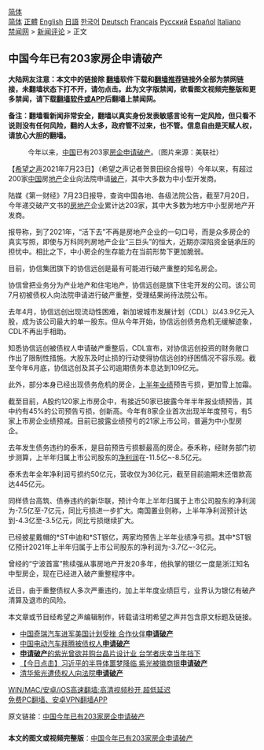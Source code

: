  <!-- 面包屑导航 --> <div class="breadcrumb"><!-- GTranslate: https://gtranslate.io/ -->  <div class="switcher notranslate">  <div class="selected">  <a href="#" onclick="return false;"> 简体</a>  </div>  <div class="option">  <a href="https://www.bannedbook.org" onclick="doGTranslate('zh-CN|zh-CN');jQuery('div.switcher div.selected a').html(jQuery(this).html());return false;" title="简体中文" class="nturl selected"> 简体</a>  <a href="https://www.bannedbook.org/zh-tw/" onclick="doGTranslate('zh-CN|zh-TW');jQuery('div.switcher div.selected a').html(jQuery(this).html());return false;" title="繁體中文" class="nturl"> 正體</a>  <a href="https://www.bannedbook.org/en/" onclick="doGTranslate('zh-CN|en');jQuery('div.switcher div.selected a').html(jQuery(this).html());return false;" title="English" class="nturl"> English</a>  <a href="https://www.bannedbook.org/ja/" onclick="doGTranslate('zh-CN|ja');jQuery('div.switcher div.selected a').html(jQuery(this).html());return false;" title="日本語" class="nturl"> 日語</a>  <a href="https://www.bannedbook.org/ko/" onclick="doGTranslate('zh-CN|ko');jQuery('div.switcher div.selected a').html(jQuery(this).html());return false;" title="한국어" class="nturl"> 한국어</a>  <a href="https://www.bannedbook.org/de/" onclick="doGTranslate('zh-CN|de');jQuery('div.switcher div.selected a').html(jQuery(this).html());return false;" title="Deutsch" class="nturl"> Deutsch</a>  <a href="https://www.bannedbook.org/fr/" onclick="doGTranslate('zh-CN|fr');jQuery('div.switcher div.selected a').html(jQuery(this).html());return false;" title="Français" class="nturl"> Français</a>  <a href="https://www.bannedbook.org/ru/" onclick="doGTranslate('zh-CN|ru');jQuery('div.switcher div.selected a').html(jQuery(this).html());return false;" title="Русский" class="nturl"> Русский</a>  <a href="https://www.bannedbook.org/es/" onclick="doGTranslate('zh-CN|es');jQuery('div.switcher div.selected a').html(jQuery(this).html());return false;" title="Español" class="nturl"> Español</a>  <a href="https://www.bannedbook.org/it/" onclick="doGTranslate('zh-CN|it');jQuery('div.switcher div.selected a').html(jQuery(this).html());return false;" title="Italiano" class="nturl"> Italiano</a>  </div>  </div>      <div class='breadcrumb-sub'><!-- Breadcrumb NavXT 6.3.0 --> <a href="https://www.bannedbook.org/" class="home">禁闻网</a> &gt; <a href="https://www.bannedbook.org/bnews/comments/" class="category">新闻评论</a> &gt; 正文</div></div><h2>中国今年已有203家房企申请破产</h2> <p class="notice"><b>大陆网友注意：本文中的链接除 <a href="https://github.com/bannedbook/fanqiang" >翻墙</a>软件下载和<a href="https://github.com/killgcd/justmysocks/blob/master/README.md">翻墙推荐</a>链接外全部为禁网链接，未翻墙状态下打不开，请勿点击。此为文字版禁闻，欲看图文视频完整版和更多禁闻，请下载<a href="https://github.com/bannedbook/fanqiang">翻墙软件或APP</a>后翻墙上禁闻网。</p><p>备注：翻墙看新闻非常安全，翻墙以真实身份发表敏感言论有一定风险，但只看不说则没有任何风险，翻的人太多，政府管不过来，也不管。信息自由是天赋人权，请放心大胆的翻墙。</b></p>  <div class="entry"> <figure> <p><figcaption>今年以来，<a href="https://www.bannedbook.org/bnews/tag/%E4%B8%AD%E5%9B%BD/" class="st_tag internal_tag" rel="tag" title="标签 中国 下的日志">中国</a>已有203家<a href="https://www.bannedbook.org/bnews/tag/%E6%88%BF%E4%BC%81/" class="st_tag internal_tag" rel="tag" title="标签 房企 下的日志">房企</a><a href="https://www.bannedbook.org/bnews/tag/%E7%94%B3%E8%AF%B7%E7%A0%B4%E4%BA%A7/" class="st_tag internal_tag" rel="tag" title="标签 申请破产 下的日志">申请破产</a>。（图片来源：美联社）</figcaption></figure> <p>【<span class='wp_keywordlink_affiliate'><a href="https://www.soundofhope.org" title="希望之声" target="_blank">希望之声</a></span>2021年7月23日】（希望之声记者贺景田综合报导）今年以来，有超过200家<span class='wp_keywordlink_affiliate'><a href="https://www.bannedbook.org/" title="中国" target="_blank">中国</a></span>房<a href="https://www.bannedbook.org/bnews/tag/%e5%9c%b0%e4%ba%a7/" class="st_tag internal_tag" rel="tag" title="标签 地产 下的日志">地产</a>企业向法院申请<a href="https://www.bannedbook.org/bnews/tag/%e7%a0%b4%e4%ba%a7/" class="st_tag internal_tag" rel="tag" title="标签 破产 下的日志">破产</a>，其中大多数为中小型开发商。</p> <p>陆媒《第一财经》7月23日报导，查询中国各地、各级法院公告，截至7月20日，今年递交破产文书的<a href="https://www.bannedbook.org/bnews/tag/%e6%88%bf%e5%9c%b0%e4%ba%a7/" class="st_tag internal_tag" rel="tag" title="标签 房地产 下的日志">房地产</a>企业累计达203家，其中大多数为地方中小型房地产开发商。</p> <p>报导称，到了2021年，“活下去”不再是房地产企业的一句口号，而是众多房企的真实写照，即使与万科同列房地产企业“三巨头”的恒大，近期亦深陷资金链承压的担忧中。相比之下，中小房企的生存能力在当前形势下更加脆弱。</p> <p>目前，协信集团旗下的协信远创是最有可能进行破产重整的知名房企。</p>  <p>协信曾把业务分为产业地产和住宅地产，协信远创是旗下住宅开发的公司。该公司7月初被债权人向法院申请进行破产重整，受理结果尚待法院公布。</p> <p>去年4月，协信远创出现流动性困难，新加坡城市发展计划（CDL）以43.9亿元入股，成为该公司最大的单一股东。但从今年开始，协信远创债务危机无缓解迹象，CDL不再出手相助。</p> <p>知悉协信远创被债权人申请破产重整后，CDL宣布，对协信远创投资的财务敞口作出了限制性措施。大股东及时止损的行动使得协信远创的纾困情况不容乐观。截至今年6月底，协信远创及其子公司逾期债务本息达到109亿元。</p> <p>此外，部分本身已经出现债务危机的房企，<a href="https://www.bannedbook.org/bnews/tag/%E4%B8%8A%E5%8D%8A%E5%B9%B4/" class="st_tag internal_tag" rel="tag" title="标签 上半年 下的日志">上半年</a><a href="https://www.bannedbook.org/bnews/tag/%E4%B8%9A%E7%BB%A9/" class="st_tag internal_tag" rel="tag" title="标签 业绩 下的日志">业绩</a>预告亏损，更加雪上加霜。</p>  <p>截至目前，A股约120家上市房企中，有接近50家已披露今年半年报业绩预告，其中约有45%的公司预告亏损，创新高。今年有8家企业首次出现半年度预亏，有5家上市房企业绩预减。目前已披露业绩预亏的21家上市公司，普遍为中小型房企。</p> <p>去年发生债务违约的泰禾，是目前预告亏损额最高的房企。泰禾称，经财务部门初步测算，上半年归属上市公司股东的<a href="https://www.bannedbook.org/bnews/tag/%E5%87%80%E5%88%A9%E6%B6%A6/" class="st_tag internal_tag" rel="tag" title="标签 净利润 下的日志">净利润</a>在-11.5亿~-8.5亿元。</p> <p>泰禾去年全年净利润亏损约50亿元，营收仅为36亿元，截至目前逾期未还借款高达445亿元。</p> <p>同样债台高筑、债券违约的新华联，预计今年上半年归属于上市公司股东的净利润为-7.5亿至-7亿元，同比亏损进一步扩大。南国置业则称，上半年净利润预计达到-4.3亿至-3.5亿元，同比亏损继续扩大。</p>  <p>已经披星戴帽的*ST中迪和*ST银亿，两家均预告上半年业绩净亏损。其中*ST银亿预计2021年上半年归属于上市公司股东的净利润为-3.7亿~-3亿元。</p> <p>曾经的“宁波首富”熊续强从事房地产开发20多年，他执掌的银亿一度是浙江知名中型房企，现在已经进入破产重整程序中。</p> <p>近日，由于重整债权人多次严重违约，加上半年度业绩巨亏，业界认为银亿有破产清算及退市的风险。</p> <p>本文章或节目经希望之声编辑制作，转载请注明希望之声并包含原文标题及链接。 </p>  <ul class='op-related-articles' title='相关阅读'> <li><a href='https://www.bannedbook.org/bnews/finance/20210723/1592370.html' target='_blank'>中国奇瑞汽车进军美国计划受挫 合作伙伴<b>申请破产</b></a></li> <li><a href='https://www.bannedbook.org/bnews/comments/20210717/1588649.html' target='_blank'>中国电动汽车拜腾被债权人<b>申请破产</b></a></li> <li><a href='https://www.bannedbook.org/bnews/headline/20210713/1585733.html' target='_blank'><b>申请破产</b>的紫光曾欲并购台晶片设计业 台学者庆幸当年挡下</a></li> <li><a href='https://www.bannedbook.org/bnews/bannedvideo/20210710/1584144.html' target='_blank'>【今日点击】习近平的半导体噩梦降临 紫光被徽商银<b>申请破产</b></a></li> <li><a href='https://www.bannedbook.org/bnews/comments/20210710/1584026.html' target='_blank'>清华紫光遭债权人向法院<b>申请破产</b></a></li> </ul> <p class="texttj"> <a href="https://github.com/bannedbook/fanqiang/wiki/V2ray%E6%9C%BA%E5%9C%BA" target="_blank">WIN/MAC/安卓/iOS高速翻墙:高清视频秒开,超低延迟</a><br/> <a href="https://github.com/bannedbook/fanqiang/wiki/%E7%A6%81%E9%97%BB%E7%BD%91%E5%AE%89%E5%8D%93%E7%BF%BB%E5%A2%99%E6%96%B0%E9%97%BBAPP" target="_blank">免费PC翻墙、安卓VPN翻墙APP</a></p><p>原文链接：<a class="src_link"  href="https://www.soundofhope.org/post/528602" target="_blank">中国今年已有203家房企申请破产</a></p><a name='sharetosocial'></a>  <div style="margin-bottom:5px;padding-bottom:5px;clear:both"> <div id="archive-pix-1" class="banner-ads"> <!-- AuctionX Display platform tag START --> <div id="26318x728x90x621x_ADSLOT2" clicktrack="%%CLICK_URL_ESC%%"></div> <!-- AuctionX Display platform tag END --> </div> <div id="archive-pix-2" class="banner-ads"> <!-- AuctionX Display platform tag START --> <div id="26315x300x250x621x_ADSLOT2" clicktrack="%%CLICK_URL_ESC%%"></div> <!-- AuctionX Display platform tag END --> </div> </div>  <div id="archive-pix-1" class="banner-ads"> <!-- AuctionX Display platform tag START --> <div id="26318x728x90x621x_ADSLOT3" clicktrack="%%CLICK_URL_ESC%%"></div> <!-- AuctionX Display platform tag END --> </div> <div><b>本文的图文或视频完整版</b>：<a href='https://www.bannedbook.org/bnews/comments/20210723/1592931.html'>中国今年已有203家房企申请破产</a></div>  </div><!--END ENTRY--> 